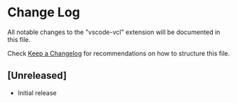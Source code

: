 # Change Log

All notable changes to the "vscode-vcl" extension will be documented in this file.

Check [Keep a Changelog](http://keepachangelog.com/) for recommendations on how to structure this file.

## [Unreleased]

- Initial release
